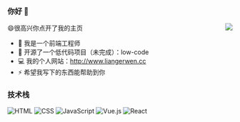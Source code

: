 
### 你好 👋

<img align="right" src="https://github-readme-stats.vercel.app/api?username=liangerwen&show_icons=true&icon_color=CE1D2D&hide_title=true&theme=onedark" />

😄很高兴你点开了我的主页

- 🔭 我是一个前端工程师
- 🌱 开源了一个低代码项目（未完成）：low-code
- 💻 我的个人网站：http://www.liangerwen.cc
- ⚡ 希望我写下的东西能帮助到你


### 技术栈

![HTML](https://img.shields.io/badge/-HTML-%23E44D27?style=for-the-badge&logo=html5&logoColor=ffffff)
![CSS](https://img.shields.io/badge/-CSS-%231572B6?style=for-the-badge&logo=css3)
![JavaScript](https://img.shields.io/badge/-JavaScript-%23F7DF1C?style=for-the-badge&logo=javascript&logoColor=000000&labelColor=%23F7DF1C&color=%23FFCE5A)
![Vue.js](https://img.shields.io/badge/-Vue.js-%232c3e50?style=for-the-badge&logo=Vue.js)
![React](https://img.shields.io/badge/-React-%23292929?style=for-the-badge&logo=React)

